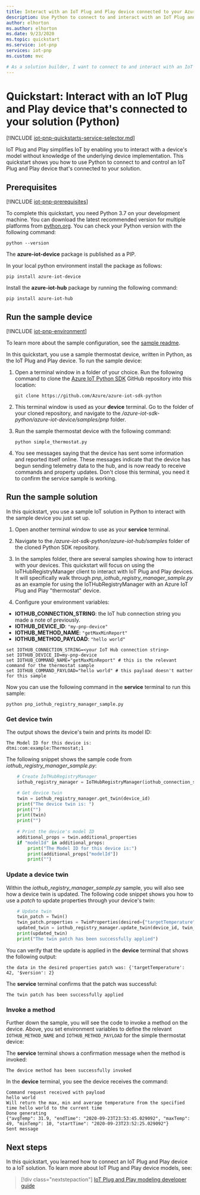 ```yaml
---
title: Interact with an IoT Plug and Play device connected to your Azure IoT solution (Python) | Microsoft Docs
description: Use Python to connect to and interact with an IoT Plug and Play device that's connected to your Azure IoT solution.
author: elhorton
ms.author: elhorton
ms.date: 9/23/2020
ms.topic: quickstart
ms.service: iot-pnp
services: iot-pnp
ms.custom: mvc

# As a solution builder, I want to connect to and interact with an IoT Plug and Play device that's connected to my solution. For example, to collect telemetry from the device or to control the behavior of the device.
---
```


# Quickstart: Interact with an IoT Plug and Play device that's connected to your solution (Python)

[!INCLUDE [iot-pnp-quickstarts-service-selector.md](../../includes/iot-pnp-quickstarts-service-selector.md)]

IoT Plug and Play simplifies IoT by enabling you to interact with a device's model without knowledge of the underlying device implementation. This quickstart shows you how to use Python to connect to and control an IoT Plug and Play device that's connected to your solution.

## Prerequisites

[!INCLUDE [iot-pnp-prerequisites](../../includes/iot-pnp-prerequisites.md)]

To complete this quickstart, you need Python 3.7 on your development machine. You can download the latest recommended version for multiple platforms from [python.org](https://www.python.org/). You can check your Python version with the following command:  

```cmd/sh
python --version
```

The **azure-iot-device** package is published as a PIP.

In your local python environment install the package as follows:

```cmd/sh
pip install azure-iot-device
```

Install the **azure-iot-hub** package by running the following command:

```cmd/sh
pip install azure-iot-hub
```

## Run the sample device

[!INCLUDE [iot-pnp-environment](../../includes/iot-pnp-environment.md)]

To learn more about the sample configuration, see the [sample readme](https://github.com/Azure/azure-iot-sdk-python/blob/master/azure-iot-device/samples/pnp/README.md).

In this quickstart, you use a sample thermostat device, written in Python, as the IoT Plug and Play device. To run the sample device:

1. Open a terminal window in a folder of your choice. Run the following command to clone the [Azure IoT Python SDK](https://github.com/Azure/azure-iot-sdk-python) GitHub repository into this location:

    ```cmd/sh
    git clone https://github.com/Azure/azure-iot-sdk-python
    ```

1. This terminal window is used as your **device** terminal. Go to the folder of your cloned repository, and navigate to the */azure-iot-sdk-python/azure-iot-device/samples/pnp* folder.

1. Run the sample thermostat device with the following command:

    ```cmd/sh
    python simple_thermostat.py
    ```

1. You see messages saying that the device has sent some information and reported itself online. These messages indicate that the device has begun sending telemetry data to the hub, and is now ready to receive commands and property updates. Don't close this terminal, you need it to confirm the service sample is working.

## Run the sample solution

In this quickstart, you use a sample IoT solution in Python to interact with the sample device you just set up.

1. Open another terminal window to use as your **service** terminal. 

1. Navigate to the */azure-iot-sdk-python/azure-iot-hub/samples* folder of the cloned Python SDK repository.

1. In the samples folder, there are several samples showing how to interact with your devices. This quickstart will focus on using the IoTHubRegistryManager client to interact with IoT Plug and Play devices. It will specifically walk through *pnp_iothub_registry_manager_sample.py* as an example for using the IoTHubRegistryManager with an Azure IoT Plug and Play "thermostat" device. 

1. Configure your environment variables:

* **IOTHUB_CONNECTION_STRING**: the IoT hub connection string you made a note of previously.
* **IOTHUB_DEVICE_ID**: `"my-pnp-device"`
* **IOTHUB_METHOD_NAME**: `"getMaxMinReport"`
* **IOTHUB_METHOD_PAYLOAD**: `"hello world"`

```cmd/sh
set IOTHUB_CONNECTION_STRING=<your IoT Hub connection string>
set IOTHUB_DEVICE_ID=my-pnp-device
set IOTHUB_COMMAND_NAME="getMaxMinReport" # this is the relevant command for the thermostat sample
set IOTHUB_COMMAND_PAYLOAD="hello world" # this payload doesn't matter for this sample
```

Now you can use the following command in the **service** terminal to run this sample:

```cmd/sh
python pnp_iothub_registry_manager_sample.py
```

### Get device twin

The output shows the device's twin and prints its model ID:

```cmd/sh
The Model ID for this device is:
dtmi:com:example:Thermostat;1
```

The following snippet shows the sample code from *iothub_registry_manager_sample.py*:

```python
    # Create IoTHubRegistryManager
    iothub_registry_manager = IoTHubRegistryManager(iothub_connection_str)

    # Get device twin
    twin = iothub_registry_manager.get_twin(device_id)
    print("The device twin is: ")
    print("")
    print(twin)
    print("")
    
    # Print the device's model ID
    additional_props = twin.additional_properties
    if "modelId" in additional_props:
        print("The Model ID for this device is:")
        print(additional_props["modelId"])
        print("")
```

### Update a device twin

Within the *iothub_registry_manager_sample.py* sample, you will also see how a device twin is updated. The following code snippet shows you how to use a *patch* to update properties through your device's twin:

```python
    # Update twin
    twin_patch = Twin()
    twin_patch.properties = TwinProperties(desired={"targetTemperature": 42}) # this is relevant for the thermostat device example
    updated_twin = iothub_registry_manager.update_twin(device_id, twin_patch, twin.etag)
    print(updated_twin)
    print("The twin patch has been successfully applied")
```

You can verify that the update is applied in the **device** terminal that shows the following output:

```cmd/sh
the data in the desired properties patch was: {'targetTemperature': 42, '$version': 2}
```

The **service** terminal confirms that the patch was successful:

```cmd/sh
The twin patch has been successfully applied
```

### Invoke a method

Further down the sample, you will see the code to invoke a method on the device. Above, you set environment variables to define the relevant `IOTHUB_METHOD_NAME` and `IOTHUB_METHOD_PAYLOAD` for the simple thermostat device:

The **service** terminal shows a confirmation message when the method is invoked:

```cmd/sh
The device method has been successfully invoked
```

In the **device** terminal, you see the device receives the command:

```cmd/sh
Command request received with payload
hello world
Will return the max, min and average temperature from the specified time hello world to the current time
Done generating
{"avgTemp": 31.9, "endTime": "2020-09-23T23:53:45.029092", "maxTemp": 49, "minTemp": 10, "startTime": "2020-09-23T23:52:25.029092"}
Sent message
```

## Next steps

In this quickstart, you learned how to connect an IoT Plug and Play device to a IoT solution. To learn more about IoT Plug and Play device models, see:

> [!div class="nextstepaction"]
> [IoT Plug and Play modeling developer guide](concepts-developer-guide.md)
